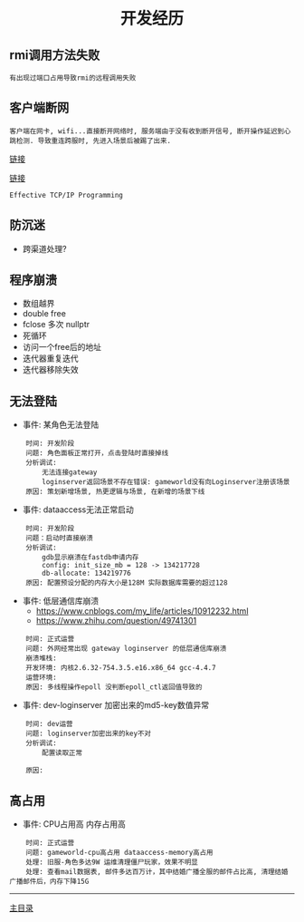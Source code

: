 # <center>开发经历</center>

## rmi调用方法失败
```
有出现过端口占用导致rmi的远程调用失败
```

## 客户端断网
```
客户端在网卡, wifi...直接断开网络时, 服务端由于没有收到断开信号, 断开操作延迟到心跳检测. 导致重连跨服时, 先进入场景后被踢了出来.
```
[链接](https://blog.csdn.net/QQ2558030393/article/details/91284460)

[链接](https://blog.csdn.net/tjcwt2011/article/details/78848317)

`Effective TCP/IP Programming`

## 防沉迷
- 跨渠道处理?

## 程序崩溃
- 数组越界
- double free
- fclose 多次 nullptr
- 死循环
- 访问一个free后的地址
- 迭代器重复迭代
- 迭代器移除失效

## 无法登陆  

- 事件: 某角色无法登陆  
```
    时间: 开发阶段  
    问题: 角色面板正常打开，点击登陆时直接掉线  
    分析调试:
        无法连接gateway
        loginserver返回场景不存在错误: gameworld没有向Loginserver注册该场景
    原因: 策划新增场景, 热更逻辑与场景, 在新增的场景下线  
```

- 事件: dataaccess无法正常启动
```
    时间: 开发阶段
    问题：启动时直接崩溃
    分析调试:
        gdb显示崩溃在fastdb申请内存
        config: init_size_mb = 128 -> 134217728
        db-allocate: 134219776
    原因: 配置预设分配的内存大小是128M 实际数据库需要的超过128
```

- 事件: 低层通信库崩溃
  - <https://www.cnblogs.com/my_life/articles/10912232.html>
  - <https://www.zhihu.com/question/49741301>
```
    时间: 正式运营
    问题: 外网经常出现 gateway loginserver 的低层通信库崩溃
    崩溃堆栈:
    开发环境: 内核2.6.32-754.3.5.e16.x86_64 gcc-4.4.7
    运营环境: 
    原因: 多线程操作epoll 没判断epoll_ctl返回值导致的    
```

- 事件: dev-loginserver 加密出来的md5-key数值异常
```
    时间: dev运营
    问题: loginserver加密出来的key不对
    分析调试:
        配置读取正常

    原因: 
```

## 高占用
- 事件: CPU占用高 内存占用高
```
    时间: 正式运营
    问题: gameworld-cpu高占用 dataaccess-memory高占用
    处理: 旧服-角色多达9W 运维清理僵尸玩家，效果不明显
    处理: 查看mail数据表, 邮件多达百万计，其中结婚广播全服的邮件占比高, 清理结婚广播邮件后，内存下降15G
```

---
[主目录](../README.md)